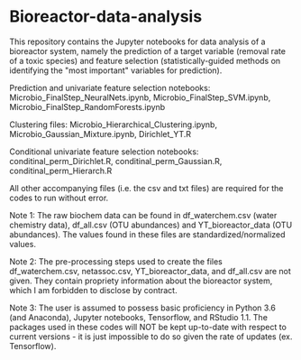 # Bioreactor-data-analysis
This repository contains the Jupyter notebooks for data analysis of a bioreactor system, namely the prediction of a target variable (removal rate of a toxic species) and feature selection (statistically-guided methods on identifying the "most important" variables for prediction).

Prediction and univariate feature selection notebooks: Microbio_FinalStep_NeuralNets.ipynb, Microbio_FinalStep_SVM.ipynb, Microbio_FinalStep_RandomForests.ipynb

Clustering files: Microbio_Hierarchical_Clustering.ipynb, Microbio_Gaussian_Mixture.ipynb, Dirichlet_YT.R

Conditional univariate feature selection notebooks: conditinal_perm_Dirichlet.R, conditinal_perm_Gaussian.R, conditinal_perm_Hierarch.R

All other accompanying files (i.e. the csv and txt files) are required for the codes to run without error.

Note 1: The raw biochem data can be found in df_waterchem.csv (water chemistry data), df_all.csv (OTU abundances) and YT_bioreactor_data (OTU abundances). The values found in these files are standardized/normalized values.

Note 2: The pre-processing steps used to create the files df_waterchem.csv, netassoc.csv, YT_bioreactor_data, and df_all.csv are not given. They contain propriety information about the bioreactor system, which I am forbidden to disclose by contract.

Note 3: The user is assumed to possess basic proficiency in Python 3.6 (and Anaconda), Jupyter notebooks, Tensorflow, and RStudio 1.1. The packages used in these codes will NOT be kept up-to-date with respect to current versions - it is just impossible to do so given the rate of updates (ex. Tensorflow).
